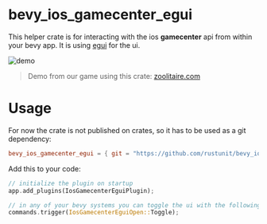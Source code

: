 # bevy_ios_gamecenter_egui

This helper crate is for interacting with the ios **gamecenter** api from within your bevy app. It is using [egui](https://github.com/emilk/egui) for the ui.

![demo](../assets/demo.gif)

> Demo from our game using this crate: [zoolitaire.com](https://zoolitaire.com)

# Usage

For now the crate is not published on crates, so it has to be used as a git dependency:

```toml
bevy_ios_gamecenter_egui = { git = "https://github.com/rustunit/bevy_ios_gamecenter.git" }
```

Add this to your code:

```rust
// initialize the plugin on startup
app.add_plugins(IosGamecenterEguiPlugin);

// in any of your bevy systems you can toggle the ui with the following command:
commands.trigger(IosGamecenterEguiOpen::Toggle);
```